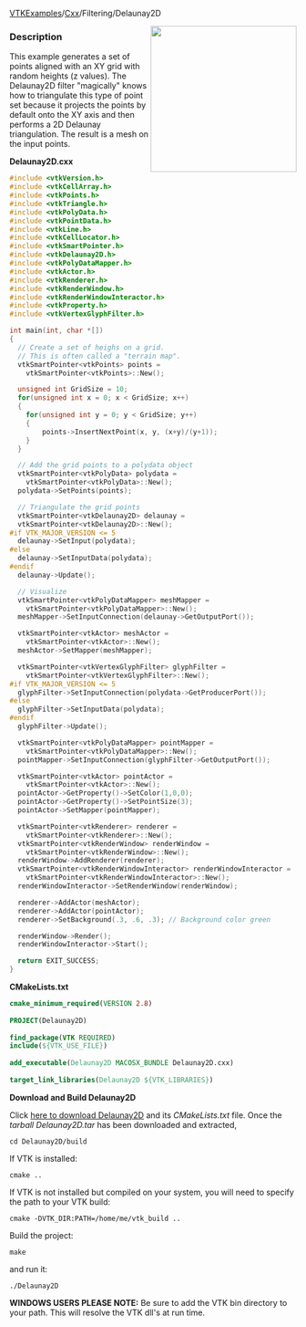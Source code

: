 [VTKExamples](Home)/[Cxx](Cxx)/Filtering/Delaunay2D

<img align="right" src="https://github.com/lorensen/VTKExamples/raw/master/Testing/Baseline/Filtering/TestDelaunay2D.png" width="256" />

### Description
This example generates a set of points aligned with an XY grid with random heights (z values). The Delaunay2D filter "magically" knows how to triangulate this type of point set because it projects the points by default onto the XY axis and then performs a 2D Delaunay triangulation. The result is a mesh on the input points.

**Delaunay2D.cxx**
```c++
#include <vtkVersion.h>
#include <vtkCellArray.h>
#include <vtkPoints.h>
#include <vtkTriangle.h>
#include <vtkPolyData.h>
#include <vtkPointData.h>
#include <vtkLine.h>
#include <vtkCellLocator.h>
#include <vtkSmartPointer.h>
#include <vtkDelaunay2D.h>
#include <vtkPolyDataMapper.h>
#include <vtkActor.h>
#include <vtkRenderer.h>
#include <vtkRenderWindow.h>
#include <vtkRenderWindowInteractor.h>
#include <vtkProperty.h>
#include <vtkVertexGlyphFilter.h>

int main(int, char *[])
{
  // Create a set of heighs on a grid.
  // This is often called a "terrain map".
  vtkSmartPointer<vtkPoints> points =
    vtkSmartPointer<vtkPoints>::New();

  unsigned int GridSize = 10;
  for(unsigned int x = 0; x < GridSize; x++)
  {
    for(unsigned int y = 0; y < GridSize; y++)
    {
        points->InsertNextPoint(x, y, (x+y)/(y+1));
    }
  }

  // Add the grid points to a polydata object
  vtkSmartPointer<vtkPolyData> polydata =
    vtkSmartPointer<vtkPolyData>::New();
  polydata->SetPoints(points);

  // Triangulate the grid points
  vtkSmartPointer<vtkDelaunay2D> delaunay =
  vtkSmartPointer<vtkDelaunay2D>::New();
#if VTK_MAJOR_VERSION <= 5
  delaunay->SetInput(polydata);
#else
  delaunay->SetInputData(polydata);
#endif
  delaunay->Update();

  // Visualize
  vtkSmartPointer<vtkPolyDataMapper> meshMapper =
    vtkSmartPointer<vtkPolyDataMapper>::New();
  meshMapper->SetInputConnection(delaunay->GetOutputPort());

  vtkSmartPointer<vtkActor> meshActor =
    vtkSmartPointer<vtkActor>::New();
  meshActor->SetMapper(meshMapper);

  vtkSmartPointer<vtkVertexGlyphFilter> glyphFilter =
    vtkSmartPointer<vtkVertexGlyphFilter>::New();
#if VTK_MAJOR_VERSION <= 5
  glyphFilter->SetInputConnection(polydata->GetProducerPort());
#else
  glyphFilter->SetInputData(polydata);
#endif
  glyphFilter->Update();

  vtkSmartPointer<vtkPolyDataMapper> pointMapper =
    vtkSmartPointer<vtkPolyDataMapper>::New();
  pointMapper->SetInputConnection(glyphFilter->GetOutputPort());

  vtkSmartPointer<vtkActor> pointActor =
    vtkSmartPointer<vtkActor>::New();
  pointActor->GetProperty()->SetColor(1,0,0);
  pointActor->GetProperty()->SetPointSize(3);
  pointActor->SetMapper(pointMapper);

  vtkSmartPointer<vtkRenderer> renderer =
    vtkSmartPointer<vtkRenderer>::New();
  vtkSmartPointer<vtkRenderWindow> renderWindow =
    vtkSmartPointer<vtkRenderWindow>::New();
  renderWindow->AddRenderer(renderer);
  vtkSmartPointer<vtkRenderWindowInteractor> renderWindowInteractor =
    vtkSmartPointer<vtkRenderWindowInteractor>::New();
  renderWindowInteractor->SetRenderWindow(renderWindow);

  renderer->AddActor(meshActor);
  renderer->AddActor(pointActor);
  renderer->SetBackground(.3, .6, .3); // Background color green

  renderWindow->Render();
  renderWindowInteractor->Start();

  return EXIT_SUCCESS;
}
```
**CMakeLists.txt**
```cmake
cmake_minimum_required(VERSION 2.8)
 
PROJECT(Delaunay2D)
 
find_package(VTK REQUIRED)
include(${VTK_USE_FILE})
 
add_executable(Delaunay2D MACOSX_BUNDLE Delaunay2D.cxx)
 
target_link_libraries(Delaunay2D ${VTK_LIBRARIES})
```

**Download and Build Delaunay2D**

Click [here to download Delaunay2D](https://github.com/lorensen/VTKWikiExamplesTarballs/raw/master/Delaunay2D.tar) and its *CMakeLists.txt* file.
Once the *tarball Delaunay2D.tar* has been downloaded and extracted,
```
cd Delaunay2D/build 
```
If VTK is installed:
```
cmake ..
```
If VTK is not installed but compiled on your system, you will need to specify the path to your VTK build:
```
cmake -DVTK_DIR:PATH=/home/me/vtk_build ..
```
Build the project:
```
make
```
and run it:
```
./Delaunay2D
```
**WINDOWS USERS PLEASE NOTE:** Be sure to add the VTK bin directory to your path. This will resolve the VTK dll's at run time.

